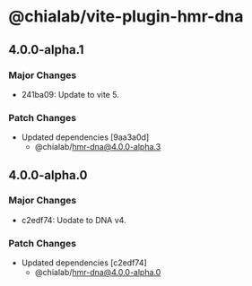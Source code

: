 # @chialab/vite-plugin-hmr-dna

## 4.0.0-alpha.1

### Major Changes

- 241ba09: Update to vite 5.

### Patch Changes

- Updated dependencies [9aa3a0d]
  - @chialab/hmr-dna@4.0.0-alpha.3

## 4.0.0-alpha.0

### Major Changes

- c2edf74: Uodate to DNA v4.

### Patch Changes

- Updated dependencies [c2edf74]
  - @chialab/hmr-dna@4.0.0-alpha.0
